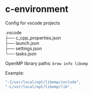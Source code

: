 # c-environment

Config for vscode projects

.vscode <br>
├── c_cpp_properties.json <br>
├── launch.json <br>
├── settings.json <br>
└── tasks.json

OpenMP library paths:
`brew info libomp`

Example:
```c
"-I/usr/local/opt/libomp/include",
"-L/usr/local/opt/libomp/lib",
```
